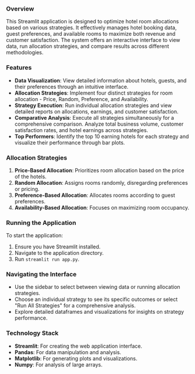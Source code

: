 
### Overview
This Streamlit application is designed to optimize hotel room allocations based on various strategies. It effectively manages hotel booking data, guest preferences, and available rooms to maximize both revenue and customer satisfaction. The system offers an interactive interface to view data, run allocation strategies, and compare results across different methodologies.

### Features
- **Data Visualization**: View detailed information about hotels, guests, and their preferences through an intuitive interface.
- **Allocation Strategies**: Implement four distinct strategies for room allocation - Price, Random, Preference, and Availability.
- **Strategy Execution**: Run individual allocation strategies and view detailed reports on allocations, earnings, and customer satisfaction.
- **Comparative Analysis**: Execute all strategies simultaneously for a comprehensive comparison. Analyze total business volume, customer satisfaction rates, and hotel earnings across strategies.
- **Top Performers**: Identify the top 10 earning hotels for each strategy and visualize their performance through bar plots.

### Allocation Strategies
1. **Price-Based Allocation**: Prioritizes room allocation based on the price of the hotels.
2. **Random Allocation**: Assigns rooms randomly, disregarding preferences or pricing.
3. **Preference-Based Allocation**: Allocates rooms according to guest preferences.
4. **Availability-Based Allocation**: Focuses on maximizing room occupancy.

### Running the Application
To start the application:
1. Ensure you have Streamlit installed.
2. Navigate to the application directory.
3. Run `streamlit run app.py`.

### Navigating the Interface
- Use the sidebar to select between viewing data or running allocation strategies.
- Choose an individual strategy to see its specific outcomes or select "Run All Strategies" for a comprehensive analysis.
- Explore detailed dataframes and visualizations for insights on strategy performance.

### Technology Stack
- **Streamlit**: For creating the web application interface.
- **Pandas**: For data manipulation and analysis.
- **Matplotlib**: For generating plots and visualizations.
- **Numpy**: For analysis of large arrays.
